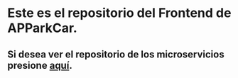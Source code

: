# Este es el repositorio del Frontend de APParkCar.
## Si desea ver el repositorio de los microservicios presione [aquí](https://github.com/frankiwi6x6/ApParkCar).
